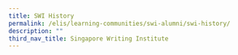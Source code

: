 ```yaml
---
title: SWI History
permalink: /elis/learning-communities/swi-alumni/swi-history/
description: ""
third_nav_title: Singapore Writing Institute
---
```

